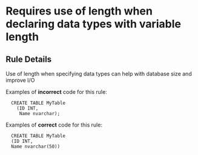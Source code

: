 # Requires use of length when declaring data types with variable length

## Rule Details

Use of length when specifying data types can help with database size and improve I/O

Examples of **incorrect** code for this rule:

```tsql
  CREATE TABLE MyTable
    (ID INT,
     Name nvarchar);
```

Examples of **correct** code for this rule:

```tsql
  CREATE TABLE MyTable
  (ID INT,
  Name nvarchar(50))
```
